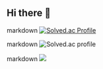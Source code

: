## Hi there 👋

markdown [![Solved.ac Profile](http://mazassumnida.wtf/api/v2/generate_badge?boj=yorange50)](https://solved.ac/yourbojhandle) 

markdown <img src="https://mazandi.herokuapp.com/api?handle=yorange50&theme=warm" alt="Solved.ac profile">

markdown <img src="https://solvedac-readme.vercel.app/api?handle=yorange50"> 
